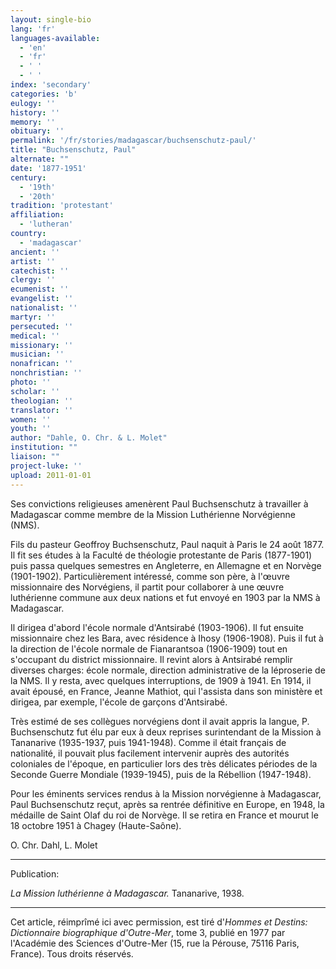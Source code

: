 ```yaml
---
layout: single-bio
lang: 'fr'
languages-available:
  - 'en'
  - 'fr'
  - ' '
  - ' '
index: 'secondary'
categories: 'b'
eulogy: ''
history: ''
memory: ''
obituary: ''
permalink: '/fr/stories/madagascar/buchsenschutz-paul/'
title: "Buchsenschutz, Paul"
alternate: ""
date: '1877-1951'
century:
  - '19th'
  - '20th'
tradition: 'protestant'
affiliation:
  - 'lutheran'
country:
  - 'madagascar'
ancient: ''
artist: ''
catechist: ''
clergy: ''
ecumenist: ''
evangelist: ''
nationalist: ''
martyr: ''
persecuted: ''
medical: ''
missionary: ''
musician: ''
nonafrican: ''
nonchristian: ''
photo: ''
scholar: ''
theologian: ''
translator: ''
women: ''
youth: ''
author: "Dahle, O. Chr. & L. Molet"
institution: ""
liaison: ""
project-luke: ''
upload: 2011-01-01
---
```




Ses convictions religieuses amenèrent Paul Buchsenschutz à travailler à Madagascar comme membre de la Mission Luthérienne Norvégienne (NMS).

Fils du pasteur Geoffroy Buchsenschutz, Paul naquit à Paris le 24 août 1877. Il fit ses études à la Faculté de théologie protestante de Paris (1877-1901) puis passa quelques semestres en Angleterre, en Allemagne et en Norvège (1901-1902). Particulièrement intéressé, comme son père, à l'œuvre missionnaire des Norvégiens, il partit pour collaborer à une œuvre luthérienne commune aux deux nations et fut envoyé en 1903 par la NMS à Madagascar.

Il dirigea d'abord l'école normale d'Antsirabé (1903-1906). Il fut ensuite missionnaire chez les Bara, avec résidence à Ihosy (1906-1908). Puis il fut à la direction de l'école normale de Fianarantsoa (1906-1909) tout en s'occupant du district missionnaire. Il revint alors à Antsirabé remplir diverses charges: école normale, direction administrative de la léproserie de la NMS. Il y resta, avec quelques interruptions, de 1909 à 1941. En 1914, il avait épousé, en France, Jeanne Mathiot, qui l'assista dans son ministère et dirigea, par exemple, l'école de garçons d'Antsirabé.

Très estimé de ses collègues norvégiens dont il avait appris la langue, P. Buchsenschutz fut élu par eux à deux reprises surintendant de la Mission à Tananarive (1935-1937, puis 1941-1948). Comme il était français de nationalité, il pouvait plus facilement intervenir auprès des autorités coloniales de l'époque, en particulier lors des très délicates périodes de la Seconde Guerre Mondiale (1939-1945), puis de la Rébellion (1947-1948).

Pour les éminents services rendus à la Mission norvégienne à Madagascar, Paul Buchsenschutz reçut, après sa rentrée définitive en Europe, en 1948, la médaille de Saint Olaf du roi de Norvège. Il se retira en France et mourut le 18 octobre 1951 à Chagey (Haute-Saône).

O. Chr. Dahl, L. Molet

---

Publication:

*La Mission luthérienne à Madagascar.* Tananarive, 1938.

---

Cet article, réimprîmé ici avec permission, est tiré d'*Hommes et Destins: Dictionnaire biographique d'Outre-Mer*, tome 3, publié en 1977 par l'Académie des Sciences d'Outre-Mer (15, rue la Pérouse, 75116 Paris, France). Tous droits réservés.